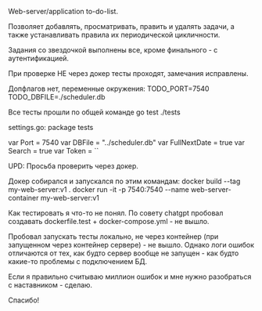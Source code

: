 Web-server/application to-do-list.

Позволяет добавлять, просматривать, править и удалять задачи, а также устанавливать правила их периодической цикличности.

Задания со звездочкой выполнены все, кроме финального - с аутентификацией.

При проверке НЕ через докер тесты проходят, замечания исправлены.

Допфлагов нет, переменные окружения:
TODO_PORT=7540
TODO_DBFILE=./scheduler.db

Все тесты прошли по общей команде go test ./tests

settings.go:
package tests

var Port = 7540
var DBFile = "../scheduler.db"
var FullNextDate = true
var Search = true
var Token = ``

UPD:
Просьба проверить через докер.

Докер собирался и запускался по этим командам:
docker build --tag my-web-server:v1 .
docker run -it -p 7540:7540 --name web-server-container my-web-server:v1


Как тестировать я что-то не понял.
По совету chatgpt пробовал создавать dockerfile.test + docker-compose.yml - не вышло.

Пробовал запускать тесты локально, не через контейнер (при запущенном через контейнер сервере) - не вышло.
Однако логи ошибок отличаются от тех, как будто сервер вообще не запущен - как будто какие-то проблемы с подключением БД.

Если я правильно считываю миллион ошибок и мне нужно разобраться с наставником - сделаю.

Спасибо!